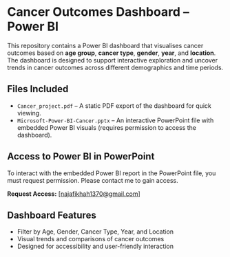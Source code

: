 # Cancer Outcomes Dashboard – Power BI

This repository contains a Power BI dashboard that visualises cancer outcomes based on **age group**, **cancer type**, **gender**, **year**, and **location**. The dashboard is designed to support interactive exploration and uncover trends in cancer outcomes across different demographics and time periods.

##  Files Included

- `Cancer_project.pdf` – A static PDF export of the dashboard for quick viewing.
- `Microsoft-Power-BI-Cancer.pptx` – An interactive PowerPoint file with embedded Power BI visuals (requires permission to access the dashboard).

##  Access to Power BI in PowerPoint

To interact with the embedded Power BI report in the PowerPoint file, you must request permission. Please contact me to gain access.

 **Request Access:** [najafikhah1370@gmail.com]

##  Dashboard Features

- Filter by Age, Gender, Cancer Type, Year, and Location  
- Visual trends and comparisons of cancer outcomes  
- Designed for accessibility and user-friendly interaction  
